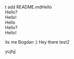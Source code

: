 t add README.mdHello   
Hello?    
Hello!    
Hello   
Hello?    
Hello!    

its me Bogdan :) Hey there test2

yujhjj
